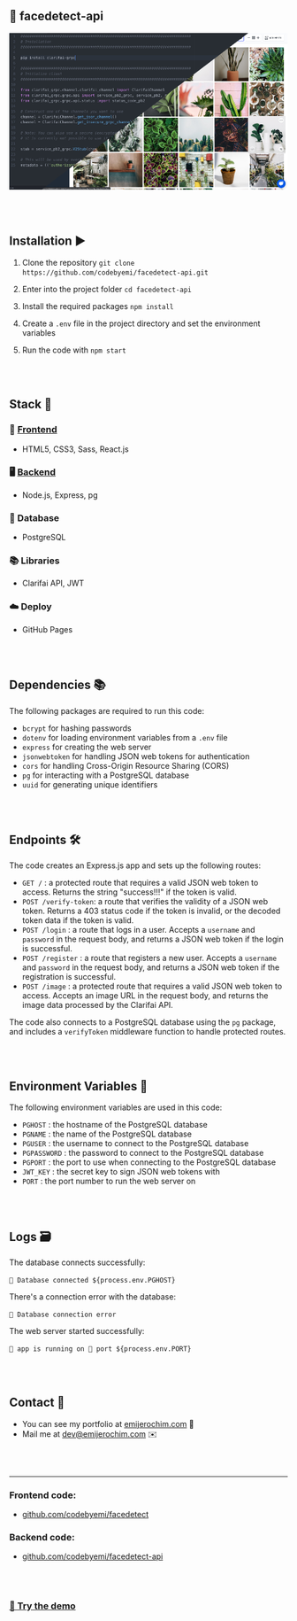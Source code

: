 ## 🧠 facedetect-api

<div align="center">
 <img src="https://github.com/codebyemi/facedetect-api/blob/master/clarifai.jpg" width="800px">
</div>

<br></br>

## Installation ▶️

1. Clone the repository
   `git clone https://github.com/codebyemi/facedetect-api.git`

2. Enter into the project folder
   `cd facedetect-api`

3. Install the required packages
   `npm install`

4. Create a `.env` file in the project directory and set the environment variables

5. Run the code with `npm start`

<br></br>

## Stack 🧰

### 📱 [Frontend](http://github.com/codebyemi/facedetect)

- HTML5, CSS3, Sass, React.js

### 🖥️ [Backend](http://github.com/codebyemi/facedetect-api)

- Node.js, Express, pg

### 💾 Database

- PostgreSQL

### 📚 Libraries

- Clarifai API, JWT

### ☁️ Deploy

- GitHub Pages

<br></br>

## Dependencies 📚

The following packages are required to run this code:

- `bcrypt` for hashing passwords
- `dotenv` for loading environment variables from a `.env` file
- `express` for creating the web server
- `jsonwebtoken` for handling JSON web tokens for authentication
- `cors` for handling Cross-Origin Resource Sharing (CORS)
- `pg` for interacting with a PostgreSQL database
- `uuid` for generating unique identifiers

<br></br>

## Endpoints 🛠️

The code creates an Express.js app and sets up the following routes:

- `GET /` : a protected route that requires a valid JSON web token to access. Returns the string "success!!!" if the token is valid.
- `POST /verify-token`: a route that verifies the validity of a JSON web token. Returns a 403 status code if the token is invalid, or the decoded token data if the token is valid.
- `POST /login` : a route that logs in a user. Accepts a `username` and `password` in the request body, and returns a JSON web token if the login is successful.
- `POST /register` : a route that registers a new user. Accepts a `username` and `password` in the request body, and returns a JSON web token if the registration is successful.
- `POST /image` : a protected route that requires a valid JSON web token to access. Accepts an image URL in the request body, and returns the image data processed by the Clarifai API.

The code also connects to a PostgreSQL database using the `pg` package, and includes a `verifyToken` middleware function to handle protected routes.

<br></br>

## Environment Variables 🔐️

The following environment variables are used in this code:

- `PGHOST` : the hostname of the PostgreSQL database
- `PGNAME` : the name of the PostgreSQL database
- `PGUSER` : the username to connect to the PostgreSQL database
- `PGPASSWORD` : the password to connect to the PostgreSQL database
- `PGPORT` : the port to use when connecting to the PostgreSQL database
- `JWT_KEY` : the secret key to sign JSON web tokens with
- `PORT` : the port number to run the web server on

<br></br>

## Logs 🗃️

The database connects successfully:

`📁 Database connected ${process.env.PGHOST}`

There's a connection error with the database:

`🔴 Database connection error`

The web server started successfully:

`💚 app is running on 🔌 port ${process.env.PORT}`

<br></br>

## Contact 👋

- You can see my portfolio at <a href="https://emijerochim.com/">emijerochim.com</a> 💼
- Mail me at <a href="mailto:dev@emijerochim.com/">dev@emijerochim.com</a> ✉️

<br></br>

---

### Frontend code:

- [github.com/codebyemi/facedetect](http://github.com/codebyemi/facedetect)

### Backend code:

- [github.com/codebyemi/facedetect-api](http://github.com/codebyemi/facedetect-api)

<br></br>

### [🧠 Try the demo](https://codebyemi.github.io/facedetect)
